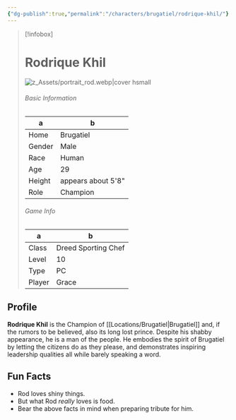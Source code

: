 ```yaml
---
{"dg-publish":true,"permalink":"/characters/brugatiel/rodrique-khil/"}
---
```



> [!infobox]
> # Rodrique Khil
> ![z_Assets/portrait_rod.webp|cover hsmall](/img/user/z_Assets/portrait_rod.webp)
> ###### Basic Information
> a  | b  |
> ---|---|
> Home | Brugatiel |
> Gender | Male |
> Race | Human |
> Age | 29 |
> Height | appears about 5'8" |
> Role | Champion |
> ###### Game Info
> a |  b |
> ---|---|
> Class | Dreed Sporting Chef |
> Level | 10 |
> Type | PC |
> Player | Grace |

## Profile
**Rodrique Khil** is the Champion of  [[Locations/Brugatiel\|Brugatiel]] and, if the rumors to be believed, also its long lost prince. Despite his shabby appearance, he is a man of the people. He embodies the spirit of Brugatiel by letting the citizens do as they please, and demonstrates inspiring leadership qualities all while barely speaking a word.

## Fun Facts
- Rod loves shiny things.
- But what Rod *really* loves is food.
- Bear the above facts in mind when preparing tribute for him.